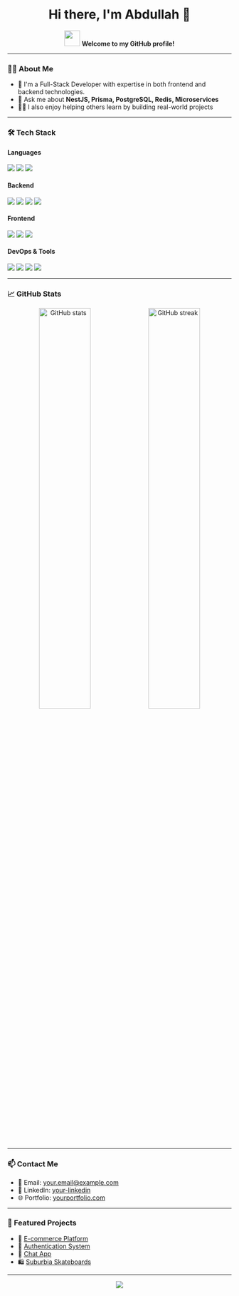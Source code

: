<!-- GitHub Profile README -->

<h1 align="center">Hi there, I'm Abdullah 👋</h1>

<p align="center">
  <img src="https://media.giphy.com/media/hvRJCLFzcasrR4ia7z/giphy.gif" width="35px">
  <b>Welcome to my GitHub profile!</b>
</p>

---

### 🧑‍💻 About Me

- 🔭 I'm a Full-Stack Developer with expertise in both frontend and backend technologies.
- 💬 Ask me about **NestJS, Prisma, PostgreSQL, Redis, Microservices**
- 👨‍🏫 I also enjoy helping others learn by building real-world projects

---

### 🛠️ Tech Stack

#### Languages
<p align="left">
  <img src="https://img.shields.io/badge/TypeScript-3178C6?style=flat&logo=typescript&logoColor=white"/>
  <img src="https://img.shields.io/badge/JavaScript-F7DF1E?style=flat&logo=javascript&logoColor=black"/>
  <img src="https://img.shields.io/badge/Python-3776AB?style=flat&logo=python&logoColor=white"/>
</p>

#### Backend
<p align="left">
  <img src="https://img.shields.io/badge/NestJS-E0234E?style=flat&logo=nestjs&logoColor=white"/>
  <img src="https://img.shields.io/badge/Express.js-000000?style=flat&logo=express&logoColor=white"/>
  <img src="https://img.shields.io/badge/Prisma-2D3748?style=flat&logo=prisma&logoColor=white"/>
  <img src="https://img.shields.io/badge/Redis-DC382D?style=flat&logo=redis&logoColor=white"/>
</p>

#### Frontend
<p align="left">
  <img src="https://img.shields.io/badge/Next.js-000000?style=flat&logo=next.js&logoColor=white"/>
  <img src="https://img.shields.io/badge/React-61DAFB?style=flat&logo=react&logoColor=black"/>
  <img src="https://img.shields.io/badge/Tailwind_CSS-38B2AC?style=flat&logo=tailwind-css&logoColor=white"/>
</p>

#### DevOps & Tools
<p align="left">
  <img src="https://img.shields.io/badge/Docker-2496ED?style=flat&logo=docker&logoColor=white"/>
  <img src="https://img.shields.io/badge/PostgreSQL-4169E1?style=flat&logo=postgresql&logoColor=white"/>
  <img src="https://img.shields.io/badge/Git-F05032?style=flat&logo=git&logoColor=white"/>
  <img src="https://img.shields.io/badge/AWS-232F3E?style=flat&logo=amazon-aws&logoColor=white"/>
</p>

---

### 📈 GitHub Stats

<p align="center">
  <img src="https://github-readme-stats.vercel.app/api?username=yourusername&show_icons=true&theme=radical" alt="GitHub stats" width="48%" />
  <img src="https://github-readme-streak-stats.herokuapp.com/?user=yourusername&theme=radical" alt="GitHub streak" width="48%" />
</p>

---

### 📫 Contact Me

- 📧 Email: [your.email@example.com](mailto:your.email@example.com)
- 💼 LinkedIn: [your-linkedin](https://www.linkedin.com/in/your-link/)
- 🌐 Portfolio: [yourportfolio.com](https://yourportfolio.com)

---

### 🔗 Featured Projects

- 🚀 [E-commerce Platform](https://e-commerce-1-axxy.onrender.com)
- 🔐 [Authentication System](https://full-secure-login-and-registration-1.onrender.com)
- 💬 [Chat App](#)
- 🛍️ [Suburbia Skateboards](#)

---

<p align="center">
  <img src="https://capsule-render.vercel.app/api?type=waving&color=gradient&height=100&section=footer"/>
</p>
